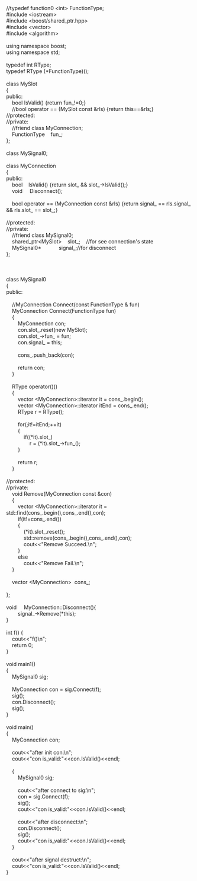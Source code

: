 <div>//typedef function0 &lt;int&gt; FunctionType;<br />#include &lt;iostream&gt;<br />#include &lt;boost/shared_ptr.hpp&gt;<br />#include &lt;vector&gt;<br />#include &lt;algorithm&gt;<br /><br />using namespace boost;<br />using namespace std;<br /><br />typedef int RType;<br />typedef RType (*FunctionType)();<br /><br />class MySlot<br />{<br />public:<br />&nbsp;&nbsp; &nbsp;bool IsValid() {return fun_!=0;}<br />&nbsp;&nbsp; &nbsp;//bool operator == (MySlot const &amp;rls) {return this==&amp;rls;}<br />//protected:<br />//private:<br />&nbsp;&nbsp; &nbsp;//friend class MyConnection;<br />&nbsp;&nbsp; &nbsp;FunctionType&nbsp;&nbsp; &nbsp;fun_;<br />};<br /><br />class MySignal0;<br /><br />class MyConnection<br />{<br />public:<br />&nbsp;&nbsp; &nbsp;bool&nbsp;&nbsp; &nbsp;IsValid() {return slot_ &amp;&amp; slot_-&gt;IsValid();}<br />&nbsp;&nbsp; &nbsp;void &nbsp;&nbsp; &nbsp;Disconnect();<br />&nbsp;&nbsp; &nbsp;<br />&nbsp;&nbsp; &nbsp;bool operator == (MyConnection const &amp;rls) {return signal_ == rls.signal_ &amp;&amp; rls.slot_ == slot_;}<br />&nbsp;&nbsp; &nbsp;<br />//protected:<br />//private:<br />&nbsp;&nbsp; &nbsp;//friend class MySignal0;<br />&nbsp;&nbsp; &nbsp;shared_ptr&lt;MySlot&gt;&nbsp;&nbsp; &nbsp;slot_;&nbsp;&nbsp; &nbsp;//for see connection's state<br />&nbsp;&nbsp; &nbsp;MySignal0*&nbsp;&nbsp; &nbsp;&nbsp;&nbsp; &nbsp;&nbsp;&nbsp; &nbsp;signal_;//for disconnect<br />};<br /><br />&nbsp;&nbsp; &nbsp;<br />&nbsp;&nbsp; &nbsp;<br />class MySignal0<br />{<br />public:<br />&nbsp;&nbsp; &nbsp;<br />&nbsp;&nbsp; &nbsp;//MyConnection Connect(const FunctionType &amp; fun)&nbsp;&nbsp; &nbsp;<br />&nbsp;&nbsp; &nbsp;MyConnection Connect(FunctionType fun)&nbsp;&nbsp; &nbsp;<br />&nbsp;&nbsp; &nbsp;{<br />&nbsp;&nbsp; &nbsp;&nbsp;&nbsp; &nbsp;MyConnection con;<br />&nbsp;&nbsp; &nbsp;&nbsp;&nbsp; &nbsp;con.slot_.reset(new MySlot);<br />&nbsp;&nbsp; &nbsp;&nbsp;&nbsp; &nbsp;con.slot_-&gt;fun_ = fun;<br />&nbsp;&nbsp; &nbsp;&nbsp;&nbsp; &nbsp;con.signal_ = this;<br />&nbsp;&nbsp; &nbsp;&nbsp;&nbsp; &nbsp;<br />&nbsp;&nbsp; &nbsp;&nbsp;&nbsp; &nbsp;cons_.push_back(con);<br />&nbsp;&nbsp; &nbsp;&nbsp;&nbsp; &nbsp;<br />&nbsp;&nbsp; &nbsp;&nbsp;&nbsp; &nbsp;return con;<br />&nbsp;&nbsp; &nbsp;}<br />&nbsp;&nbsp; &nbsp;<br />&nbsp;&nbsp; &nbsp;RType operator()()<br />&nbsp;&nbsp; &nbsp;{<br />&nbsp;&nbsp; &nbsp;&nbsp;&nbsp; &nbsp;vector &lt;MyConnection&gt;::iterator it = cons_.begin();<br />&nbsp;&nbsp; &nbsp;&nbsp;&nbsp; &nbsp;vector &lt;MyConnection&gt;::iterator itEnd = cons_.end();<br />&nbsp;&nbsp; &nbsp;&nbsp;&nbsp; &nbsp;RType r = RType();<br />&nbsp;&nbsp; &nbsp;&nbsp;&nbsp; &nbsp;<br />&nbsp;&nbsp; &nbsp;&nbsp;&nbsp; &nbsp;for(;it!=itEnd;++it)<br />&nbsp;&nbsp; &nbsp;&nbsp;&nbsp; &nbsp;{<br />&nbsp;&nbsp; &nbsp;&nbsp;&nbsp; &nbsp;&nbsp;&nbsp; &nbsp;if((*it).slot_)<br />&nbsp;&nbsp; &nbsp;&nbsp;&nbsp; &nbsp;&nbsp;&nbsp; &nbsp;&nbsp;&nbsp; &nbsp;r = (*it).slot_-&gt;fun_();<br />&nbsp;&nbsp; &nbsp;&nbsp;&nbsp; &nbsp;}<br />&nbsp;&nbsp; &nbsp;&nbsp;&nbsp; &nbsp;&nbsp;&nbsp; &nbsp;<br />&nbsp;&nbsp; &nbsp;&nbsp;&nbsp; &nbsp;return r;<br />&nbsp;&nbsp; &nbsp;}<br />&nbsp;&nbsp; &nbsp;<br />//protected:<br />//private:<br />&nbsp;&nbsp; &nbsp;void Remove(MyConnection const &amp;con)<br />&nbsp;&nbsp; &nbsp;{<br />&nbsp;&nbsp; &nbsp;&nbsp;&nbsp; &nbsp;vector &lt;MyConnection&gt;::iterator it = std::find(cons_.begin(),cons_.end(),con);<br />&nbsp;&nbsp; &nbsp;&nbsp;&nbsp; &nbsp;if(it!=cons_.end())<br />&nbsp;&nbsp; &nbsp;&nbsp;&nbsp; &nbsp;{<br />&nbsp;&nbsp; &nbsp;&nbsp;&nbsp; &nbsp;&nbsp;&nbsp; &nbsp;(*it).slot_.reset();<br />&nbsp;&nbsp; &nbsp;&nbsp;&nbsp; &nbsp;&nbsp;&nbsp; &nbsp;std::remove(cons_.begin(),cons_.end(),con);<br />&nbsp;&nbsp; &nbsp;&nbsp;&nbsp; &nbsp;&nbsp;&nbsp; &nbsp;cout&lt;&lt;"Remove Succeed.\n";<br />&nbsp;&nbsp; &nbsp;&nbsp;&nbsp; &nbsp;}<br />&nbsp;&nbsp; &nbsp;&nbsp;&nbsp; &nbsp;else<br />&nbsp;&nbsp; &nbsp;&nbsp;&nbsp; &nbsp;&nbsp;&nbsp; &nbsp;cout&lt;&lt;"Remove Fail.\n";<br />&nbsp;&nbsp; &nbsp;}<br />&nbsp;&nbsp; &nbsp;<br />&nbsp;&nbsp; &nbsp;vector &lt;MyConnection&gt;&nbsp; cons_;<br />&nbsp;&nbsp; &nbsp;<br />};<br /><br />void &nbsp;&nbsp; &nbsp;MyConnection::Disconnect(){&nbsp;&nbsp; &nbsp;<br />&nbsp;&nbsp; &nbsp;&nbsp;&nbsp; &nbsp;signal_-&gt;Remove(*this);<br />}<br /><br />int f() {<br />&nbsp;&nbsp; &nbsp;cout&lt;&lt;"f()\n";<br />&nbsp;&nbsp; &nbsp;return 0;<br />}<br /><br />void main1()<br />{<br />&nbsp;&nbsp; &nbsp;MySignal0 sig;<br />&nbsp;&nbsp; &nbsp;<br />&nbsp;&nbsp; &nbsp;MyConnection con = sig.Connect(f);<br />&nbsp;&nbsp; &nbsp;sig();<br />&nbsp;&nbsp; &nbsp;con.Disconnect();<br />&nbsp;&nbsp; &nbsp;sig();<br />}<br /><br />void main()<br />{<br />&nbsp;&nbsp; &nbsp;MyConnection con;<br />&nbsp;&nbsp; &nbsp;<br />&nbsp;&nbsp; &nbsp;cout&lt;&lt;"after init con:\n";<br />&nbsp;&nbsp; &nbsp;cout&lt;&lt;"con is_valid:"&lt;&lt;con.IsValid()&lt;&lt;endl;<br />&nbsp;&nbsp; &nbsp;<br />&nbsp;&nbsp; &nbsp;{<br />&nbsp;&nbsp; &nbsp;&nbsp;&nbsp; &nbsp;MySignal0 sig;<br />&nbsp;&nbsp; &nbsp;&nbsp;&nbsp; &nbsp;<br />&nbsp;&nbsp; &nbsp;&nbsp;&nbsp; &nbsp;cout&lt;&lt;"after connect to sig:\n";<br />&nbsp;&nbsp; &nbsp;&nbsp;&nbsp; &nbsp;con = sig.Connect(f);<br />&nbsp;&nbsp; &nbsp;&nbsp;&nbsp; &nbsp;sig();<br />&nbsp;&nbsp; &nbsp;&nbsp;&nbsp; &nbsp;cout&lt;&lt;"con is_valid:"&lt;&lt;con.IsValid()&lt;&lt;endl;<br />&nbsp;&nbsp; &nbsp;&nbsp;&nbsp; &nbsp;<br />&nbsp;&nbsp; &nbsp;&nbsp;&nbsp; &nbsp;cout&lt;&lt;"after disconnect:\n";<br />&nbsp;&nbsp; &nbsp;&nbsp;&nbsp; &nbsp;con.Disconnect();<br />&nbsp;&nbsp; &nbsp;&nbsp;&nbsp; &nbsp;sig();<br />&nbsp;&nbsp; &nbsp;&nbsp;&nbsp; &nbsp;cout&lt;&lt;"con is_valid:"&lt;&lt;con.IsValid()&lt;&lt;endl;<br />&nbsp;&nbsp; &nbsp;}<br />&nbsp;&nbsp; &nbsp;<br />&nbsp;&nbsp; &nbsp;cout&lt;&lt;"after signal destruct:\n";<br />&nbsp;&nbsp; &nbsp;cout&lt;&lt;"con is_valid:"&lt;&lt;con.IsValid()&lt;&lt;endl;<br />}<br /></div>